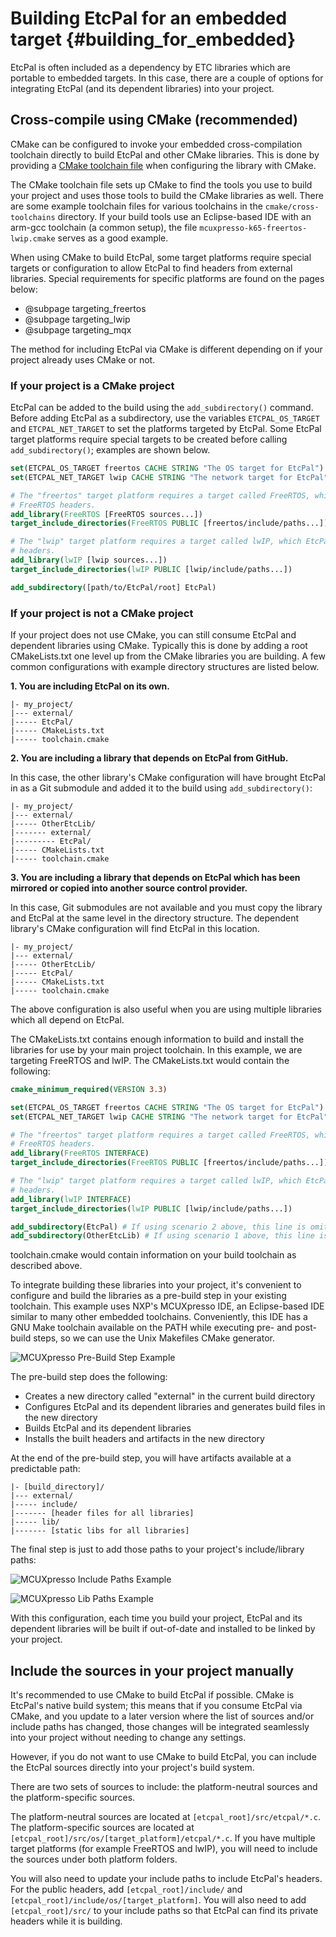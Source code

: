 # Building EtcPal for an embedded target                                   {#building_for_embedded}

EtcPal is often included as a dependency by ETC libraries which are portable to embedded targets.
In this case, there are a couple of options for integrating EtcPal (and its dependent libraries)
into your project.

## Cross-compile using CMake (recommended)

CMake can be configured to invoke your embedded cross-compilation toolchain directly to build
EtcPal and other CMake libraries. This is done by providing a
[CMake toolchain file](https://cmake.org/cmake/help/latest/manual/cmake-toolchains.7.html)
when configuring the library with CMake.

The CMake toolchain file sets up CMake to find the tools you use to build your project and uses
those tools to build the CMake libraries as well. There are some example toolchain files for
various toolchains in the `cmake/cross-toolchains` directory. If your build tools use an
Eclipse-based IDE with an arm-gcc toolchain (a common setup), the file
`mcuxpresso-k65-freertos-lwip.cmake` serves as a good example.

When using CMake to build EtcPal, some target platforms require special targets or configuration to
allow EtcPal to find headers from external libraries. Special requirements for specific platforms
are found on the pages below:
* @subpage targeting_freertos
* @subpage targeting_lwip
* @subpage targeting_mqx

The method for including EtcPal via CMake is different depending on if your project already uses
CMake or not.

### If your project is a CMake project

EtcPal can be added to the build using the `add_subdirectory()` command. Before adding EtcPal as a
subdirectory, use the variables `ETCPAL_OS_TARGET` and `ETCPAL_NET_TARGET` to set the platforms
targeted by EtcPal. Some EtcPal target platforms require special targets to be created before
calling `add_subdirectory()`; examples are shown below.

```cmake
set(ETCPAL_OS_TARGET freertos CACHE STRING "The OS target for EtcPal")
set(ETCPAL_NET_TARGET lwip CACHE STRING "The network target for EtcPal")

# The "freertos" target platform requires a target called FreeRTOS, which EtcPal uses to find the
# FreeRTOS headers.
add_library(FreeRTOS [FreeRTOS sources...])
target_include_directories(FreeRTOS PUBLIC [freertos/include/paths...])

# The "lwip" target platform requires a target called lwIP, which EtcPal uses to find the lwIP
# headers.
add_library(lwIP [lwip sources...])
target_include_directories(lwIP PUBLIC [lwip/include/paths...])

add_subdirectory([path/to/EtcPal/root] EtcPal)
```

### If your project is not a CMake project

If your project does not use CMake, you can still consume EtcPal and dependent libraries using
CMake. Typically this is done by adding a root CMakeLists.txt one level up from the CMake libraries
you are building. A few common configurations with example directory structures are listed below.

**1. You are including EtcPal on its own.**

```
|- my_project/
|--- external/
|----- EtcPal/
|----- CMakeLists.txt
|----- toolchain.cmake
```

**2. You are including a library that depends on EtcPal from GitHub.**

In this case, the other library's CMake configuration will have brought EtcPal in as a Git
submodule and added it to the build using `add_subdirectory()`:

```
|- my_project/
|--- external/
|----- OtherEtcLib/
|------- external/
|--------- EtcPal/
|----- CMakeLists.txt
|----- toolchain.cmake
```

**3. You are including a library that depends on EtcPal which has been mirrored or copied into
     another source control provider.**

In this case, Git submodules are not available and you must copy the library and EtcPal at the same
level in the directory structure. The dependent library's CMake configuration will find EtcPal in
this location.

```
|- my_project/
|--- external/
|----- OtherEtcLib/
|----- EtcPal/
|----- CMakeLists.txt
|----- toolchain.cmake
```

The above configuration is also useful when you are using multiple libraries which all depend on
EtcPal.

The CMakeLists.txt contains enough information to build and install the libraries for use by your
main project toolchain. In this example, we are targeting FreeRTOS and lwIP. The CMakeLists.txt
would contain the following:

```cmake
cmake_minimum_required(VERSION 3.3)

set(ETCPAL_OS_TARGET freertos CACHE STRING "The OS target for EtcPal")
set(ETCPAL_NET_TARGET lwip CACHE STRING "The network target for EtcPal")

# The "freertos" target platform requires a target called FreeRTOS, which EtcPal uses to find the
# FreeRTOS headers.
add_library(FreeRTOS INTERFACE)
target_include_directories(FreeRTOS PUBLIC [freertos/include/paths...])

# The "lwip" target platform requires a target called lwIP, which EtcPal uses to find the lwIP
# headers.
add_library(lwIP INTERFACE)
target_include_directories(lwIP PUBLIC [lwip/include/paths...])

add_subdirectory(EtcPal) # If using scenario 2 above, this line is omitted.
add_subdirectory(OtherEtcLib) # If using scenario 1 above, this line is omitted.
```

toolchain.cmake would contain information on your build toolchain as described above.

To integrate building these libraries into your project, it's convenient to configure and build the
libraries as a pre-build step in your existing toolchain. This example uses NXP's MCUXpresso IDE,
an Eclipse-based IDE similar to many other embedded toolchains. Conveniently, this IDE has a GNU
Make toolchain available on the PATH while executing pre- and post-build steps, so we can use the
Unix Makefiles CMake generator.

![MCUXpresso Pre-Build Step Example](mcuxpresso_pre_build.png)

The pre-build step does the following:
* Creates a new directory called "external" in the current build directory
* Configures EtcPal and its dependent libraries and generates build files in the new directory
* Builds EtcPal and its dependent libraries
* Installs the built headers and artifacts in the new directory

At the end of the pre-build step, you will have artifacts available at a predictable path:

```
|- [build_directory]/
|--- external/
|----- include/
|------- [header files for all libraries]
|----- lib/
|------- [static libs for all libraries]
```

The final step is just to add those paths to your project's include/library paths:

![MCUXpresso Include Paths Example](mcuxpresso_includes.png)

![MCUXpresso Lib Paths Example](mcuxpresso_libs.png)

With this configuration, each time you build your project, EtcPal and its dependent libraries will
be built if out-of-date and installed to be linked by your project.

## Include the sources in your project manually

It's recommended to use CMake to build EtcPal if possible. CMake is EtcPal's native build system;
this means that if you consume EtcPal via CMake, and you update to a later version where the list
of sources and/or include paths has changed, those changes will be integrated seamlessly into your
project without needing to change any settings.

However, if you do not want to use CMake to build EtcPal, you can include the EtcPal sources
directly into your project's build system.

There are two sets of sources to include: the platform-neutral sources and the platform-specific
sources.

The platform-neutral sources are located at `[etcpal_root]/src/etcpal/*.c`. The platform-specific
sources are located at `[etcpal_root]/src/os/[target_platform]/etcpal/*.c`. If you have multiple
target platforms (for example FreeRTOS and lwIP), you will need to include the sources under both
platform folders.

You will also need to update your include paths to include EtcPal's headers. For the public
headers, add `[etcpal_root]/include/` and `[etcpal_root]/include/os/[target_platform]`. You will
also need to add `[etcpal_root]/src/` to your include paths so that EtcPal can find its private
headers while it is building.
